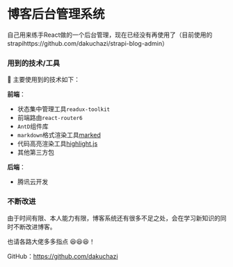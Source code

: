 # 博客后台管理系统

自己用来练手React做的一个后台管理，现在已经没有再使用了（目前使用的strapihttps://github.com/dakuchazi/strapi-blog-admin）



### 用到的技术/工具

🔖 主要使用到的技术如下：

**前端**：

- 状态集中管理工具`readux-toolkit`
- 前端路由`react-router6`
- `AntD`组件库
- `markdown`格式渲染工具[marked](https://github.com/markedjs/marked)
- 代码高亮渲染工具[highlight.js](https://highlightjs.org/)
- 其他第三方包

**后端**：

- 腾讯云开发



### 不断改进

由于时间有限、本人能力有限，博客系统还有很多不足之处，会在学习新知识的同时不断改进博客。

也请各路大佬多多指点 😆😆😆！

GitHub：https://github.com/dakuchazi